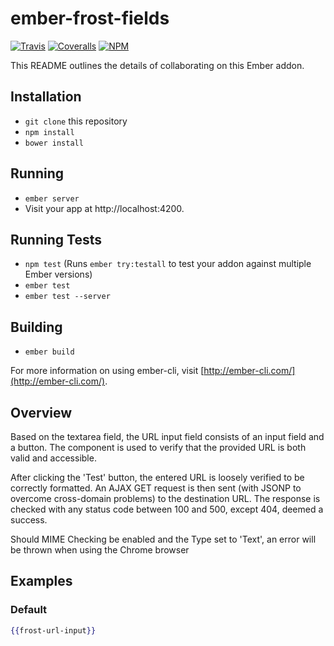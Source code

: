 # ember-frost-fields

[![Travis][ci-img]][ci-url] [![Coveralls][cov-img]][cov-url] [![NPM][npm-img]][npm-url]

This README outlines the details of collaborating on this Ember addon.

## Installation

* `git clone` this repository
* `npm install`
* `bower install`

## Running

* `ember server`
* Visit your app at http://localhost:4200.

## Running Tests

* `npm test` (Runs `ember try:testall` to test your addon against multiple Ember versions)
* `ember test`
* `ember test --server`

## Building

* `ember build`

For more information on using ember-cli, visit [http://ember-cli.com/](http://ember-cli.com/).

[ci-img]: https://img.shields.io/travis/ciena-frost/ember-frost-fields.svg "Travis CI Build Status"
[ci-url]: https://travis-ci.org/ciena-frost/ember-frost-fields
[cov-img]: https://img.shields.io/coveralls/ciena-frost/ember-frost-fields.svg "Coveralls Code Coverage"
[cov-url]: https://coveralls.io/github/ciena-frost/ember-frost-fields
[npm-img]: https://img.shields.io/npm/v/ember-frost-fields.svg "NPM Version"
[npm-url]: https://www.npmjs.com/package/ember-frost-fields

## Overview
Based on the textarea field, the URL input field consists of an input field and a button.
 The component is used to verify that the provided URL is both valid and accessible.

 After clicking the 'Test' button, the entered URL is loosely verified to be correctly formatted.
 An AJAX GET request is then sent (with JSONP to overcome cross-domain problems) to the destination URL.
 The response is checked with any status code between 100 and 500, except 404, deemed a success.

 Should MIME Checking be enabled and the Type set to 'Text',
 an error will be thrown when using the Chrome browser

## Examples

### Default
```handlebars
{{frost-url-input}}
```
